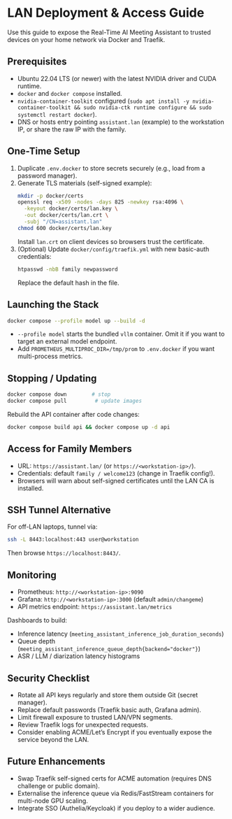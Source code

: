 # LAN Deployment & Access Guide

Use this guide to expose the Real-Time AI Meeting Assistant to trusted devices on your
home network via Docker and Traefik.

## Prerequisites
- Ubuntu 22.04 LTS (or newer) with the latest NVIDIA driver and CUDA runtime.
- `docker` and `docker compose` installed.
- `nvidia-container-toolkit` configured (`sudo apt install -y nvidia-container-toolkit && sudo nvidia-ctk runtime configure && sudo systemctl restart docker`).
- DNS or hosts entry pointing `assistant.lan` (example) to the workstation IP, or share the raw IP with the family.

## One-Time Setup
1. Duplicate `.env.docker` to store secrets securely (e.g., load from a password manager).
2. Generate TLS materials (self-signed example):
   ```bash
   mkdir -p docker/certs
   openssl req -x509 -nodes -days 825 -newkey rsa:4096 \
     -keyout docker/certs/lan.key \
     -out docker/certs/lan.crt \
     -subj "/CN=assistant.lan"
   chmod 600 docker/certs/lan.key
   ```
   Install `lan.crt` on client devices so browsers trust the certificate.
3. (Optional) Update `docker/config/traefik.yml` with new basic-auth credentials:
   ```bash
   htpasswd -nbB family newpassword
   ```
   Replace the default hash in the file.

## Launching the Stack
```bash
docker compose --profile model up --build -d
```
- `--profile model` starts the bundled `vllm` container. Omit it if you want to
  target an external model endpoint.
- Add `PROMETHEUS_MULTIPROC_DIR=/tmp/prom` to `.env.docker` if you want multi-process metrics.

## Stopping / Updating
```bash
docker compose down        # stop
docker compose pull         # update images
```
Rebuild the API container after code changes:
```bash
docker compose build api && docker compose up -d api
```

## Access for Family Members
- URL: `https://assistant.lan/` (or `https://<workstation-ip>/`).
- Credentials: default `family / welcome123` (change in Traefik config!).
- Browsers will warn about self-signed certificates until the LAN CA is installed.

## SSH Tunnel Alternative
For off-LAN laptops, tunnel via:
```bash
ssh -L 8443:localhost:443 user@workstation
```
Then browse `https://localhost:8443/`.

## Monitoring
- Prometheus: `http://<workstation-ip>:9090`
- Grafana: `http://<workstation-ip>:3000` (default `admin/changeme`)
- API metrics endpoint: `https://assistant.lan/metrics`

Dashboards to build:
- Inference latency (`meeting_assistant_inference_job_duration_seconds`)
- Queue depth (`meeting_assistant_inference_queue_depth{backend="docker"}`)
- ASR / LLM / diarization latency histograms

## Security Checklist
- Rotate all API keys regularly and store them outside Git (secret manager).
- Replace default passwords (Traefik basic auth, Grafana admin).
- Limit firewall exposure to trusted LAN/VPN segments.
- Review Traefik logs for unexpected requests.
- Consider enabling ACME/Let’s Encrypt if you eventually expose the service beyond the LAN.

## Future Enhancements
- Swap Traefik self-signed certs for ACME automation (requires DNS challenge or public domain).
- Externalise the inference queue via Redis/FastStream containers for multi-node GPU scaling.
- Integrate SSO (Authelia/Keycloak) if you deploy to a wider audience.
